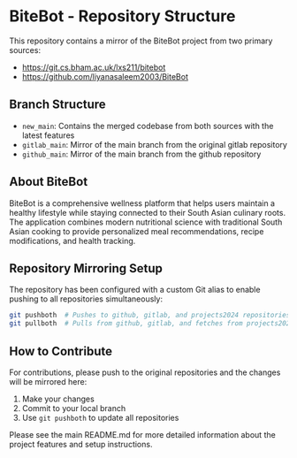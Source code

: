 # BiteBot - Repository Structure

This repository contains a mirror of the BiteBot project from two primary sources:
- https://git.cs.bham.ac.uk/lxs211/bitebot
- https://github.com/liyanasaleem2003/BiteBot

## Branch Structure

- `new_main`: Contains the merged codebase from both sources with the latest features
- `gitlab_main`: Mirror of the main branch from the original gitlab repository
- `github_main`: Mirror of the main branch from the github repository

## About BiteBot

BiteBot is a comprehensive wellness platform that helps users maintain a healthy lifestyle while staying connected to their South Asian culinary roots. The application combines modern nutritional science with traditional South Asian cooking to provide personalized meal recommendations, recipe modifications, and health tracking.

## Repository Mirroring Setup

The repository has been configured with a custom Git alias to enable pushing to all repositories simultaneously:

```bash
git pushboth  # Pushes to github, gitlab, and projects2024 repositories
git pullboth  # Pulls from github, gitlab, and fetches from projects2024
```

## How to Contribute

For contributions, please push to the original repositories and the changes will be mirrored here:
1. Make your changes
2. Commit to your local branch
3. Use `git pushboth` to update all repositories

Please see the main README.md for more detailed information about the project features and setup instructions. 